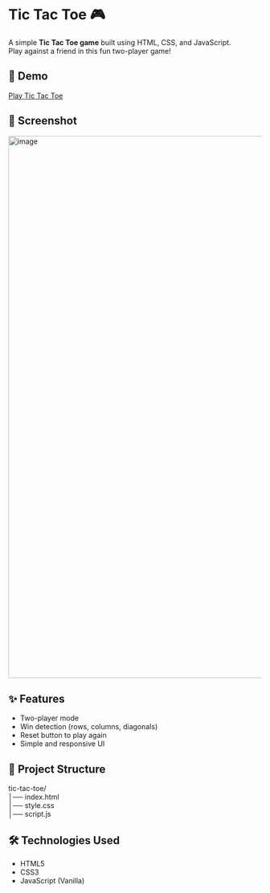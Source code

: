 # Tic Tac Toe 🎮

A simple **Tic Tac Toe game** built using HTML, CSS, and JavaScript.  
Play against a friend in this fun two-player game!

## 🚀 Demo
[Play Tic Tac Toe](https://atimaadkaramat.github.io/Tic-Tac-Toe-Game/index.html)

## 📸 Screenshot
<img width="1920" height="1080" alt="image" src="https://github.com/user-attachments/assets/ac7e9468-e0dc-4af0-80b1-42945359dcc8" />



## ✨ Features
- Two-player mode
- Win detection (rows, columns, diagonals)
- Reset button to play again
- Simple and responsive UI

## 📂 Project Structure
tic-tac-toe/<br>
│── index.html<br>
│── style.css<br>
│── script.js<br>


## 🛠️ Technologies Used
- HTML5
- CSS3
- JavaScript (Vanilla)
